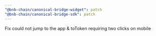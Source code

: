 ```yaml
---
"@bnb-chain/canonical-bridge-widget": patch
"@bnb-chain/canonical-bridge-sdk": patch
---
```


Fix could not jump to the app & toToken requiring two clicks on mobile
